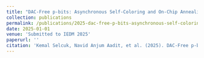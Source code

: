 ```yaml
---
title: "DAC-Free p-bits: Asynchronous Self-Coloring and On-Chip Annealing"
collection: publications
permalink: /publications/2025-dac-free-p-bits-asynchronous-self-coloring-and-on
date: 2025-01-01
venue: 'Submitted to IEDM 2025'
paperurl: ''
citation: 'Kemal Selcuk, Navid Anjum Aadit, et al. (2025). DAC-Free p-bits: Asynchronous Self-Coloring and On-Chip Annealing. Submitted to IEDM 2025.'
---
```

